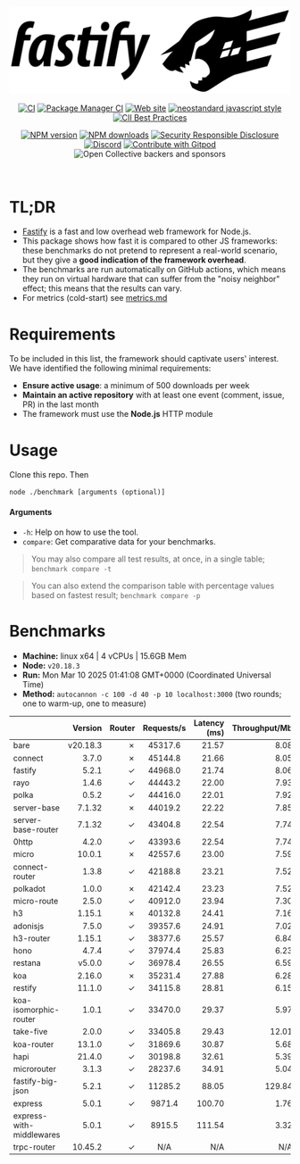 <div align="center"> <a href="https://fastify.dev/">
    <img
      src="https://github.com/fastify/graphics/raw/HEAD/fastify-landscape-outlined.svg"
      width="650"
      height="auto"
    />
  </a>
</div>

<div align="center">

[![CI](https://github.com/fastify/fastify/actions/workflows/ci.yml/badge.svg?branch=main)](https://github.com/fastify/fastify/actions/workflows/ci.yml)
[![Package Manager
CI](https://github.com/fastify/fastify/actions/workflows/package-manager-ci.yml/badge.svg?branch=main)](https://github.com/fastify/fastify/actions/workflows/package-manager-ci.yml)
[![Web
site](https://github.com/fastify/fastify/actions/workflows/website.yml/badge.svg?branch=main)](https://github.com/fastify/fastify/actions/workflows/website.yml)
[![neostandard javascript style](https://img.shields.io/badge/code_style-neostandard-brightgreen?style=flat)](https://github.com/neostandard/neostandard)
[![CII Best Practices](https://bestpractices.coreinfrastructure.org/projects/7585/badge)](https://bestpractices.coreinfrastructure.org/projects/7585)

</div>

<div align="center">

[![NPM
version](https://img.shields.io/npm/v/fastify.svg?style=flat)](https://www.npmjs.com/package/fastify)
[![NPM
downloads](https://img.shields.io/npm/dm/fastify.svg?style=flat)](https://www.npmjs.com/package/fastify)
[![Security Responsible
Disclosure](https://img.shields.io/badge/Security-Responsible%20Disclosure-yellow.svg)](https://github.com/fastify/fastify/blob/main/SECURITY.md)
[![Discord](https://img.shields.io/discord/725613461949906985)](https://discord.gg/fastify)
[![Contribute with Gitpod](https://img.shields.io/badge/Contribute%20with-Gitpod-908a85?logo=gitpod&color=blue)](https://gitpod.io/#https://github.com/fastify/fastify)
![Open Collective backers and sponsors](https://img.shields.io/opencollective/all/fastify)

</div>

<br />

# TL;DR

* [Fastify](https://github.com/fastify/fastify) is a fast and low overhead web framework for Node.js.
* This package shows how fast it is compared to other JS frameworks: these benchmarks do not pretend to represent a real-world scenario, but they give a **good indication of the framework overhead**.
* The benchmarks are run automatically on GitHub actions, which means they run on virtual hardware that can suffer from the "noisy neighbor" effect; this means that the results can vary.
* For metrics (cold-start) see [metrics.md](./METRICS.md)

# Requirements

To be included in this list, the framework should captivate users' interest. We have identified the following minimal requirements:
- **Ensure active usage**: a minimum of 500 downloads per week
- **Maintain an active repository** with at least one event (comment, issue, PR) in the last month
- The framework must use the **Node.js** HTTP module

# Usage

Clone this repo. Then

```
node ./benchmark [arguments (optional)]
```

#### Arguments

* `-h`: Help on how to use the tool.
* `compare`: Get comparative data for your benchmarks.

> You may also compare all test results, at once, in a single table; `benchmark compare -t`

> You can also extend the comparison table with percentage values based on fastest result; `benchmark compare -p`
# Benchmarks

* __Machine:__ linux x64 | 4 vCPUs | 15.6GB Mem
* __Node:__ `v20.18.3`
* __Run:__ Mon Mar 10 2025 01:41:08 GMT+0000 (Coordinated Universal Time)
* __Method:__ `autocannon -c 100 -d 40 -p 10 localhost:3000` (two rounds; one to warm-up, one to measure)

|                          | Version  | Router | Requests/s | Latency (ms) | Throughput/Mb |
| :--                      | --:      | --:    | :-:        | --:          | --:           |
| bare                     | v20.18.3 | ✗      | 45317.6    | 21.57        | 8.08          |
| connect                  | 3.7.0    | ✗      | 45144.8    | 21.66        | 8.05          |
| fastify                  | 5.2.1    | ✓      | 44968.0    | 21.74        | 8.06          |
| rayo                     | 1.4.6    | ✓      | 44443.2    | 22.00        | 7.93          |
| polka                    | 0.5.2    | ✓      | 44416.0    | 22.01        | 7.92          |
| server-base              | 7.1.32   | ✗      | 44019.2    | 22.22        | 7.85          |
| server-base-router       | 7.1.32   | ✓      | 43404.8    | 22.54        | 7.74          |
| 0http                    | 4.2.0    | ✓      | 43393.6    | 22.54        | 7.74          |
| micro                    | 10.0.1   | ✗      | 42557.6    | 23.00        | 7.59          |
| connect-router           | 1.3.8    | ✓      | 42188.8    | 23.21        | 7.52          |
| polkadot                 | 1.0.0    | ✗      | 42142.4    | 23.23        | 7.52          |
| micro-route              | 2.5.0    | ✓      | 40912.0    | 23.94        | 7.30          |
| h3                       | 1.15.1   | ✗      | 40132.8    | 24.41        | 7.16          |
| adonisjs                 | 7.5.0    | ✓      | 39357.6    | 24.91        | 7.02          |
| h3-router                | 1.15.1   | ✓      | 38377.6    | 25.57        | 6.84          |
| hono                     | 4.7.4    | ✓      | 37974.4    | 25.83        | 6.23          |
| restana                  | v5.0.0   | ✓      | 36978.4    | 26.55        | 6.59          |
| koa                      | 2.16.0   | ✗      | 35231.4    | 27.88        | 6.28          |
| restify                  | 11.1.0   | ✓      | 34115.8    | 28.81        | 6.15          |
| koa-isomorphic-router    | 1.0.1    | ✓      | 33470.0    | 29.37        | 5.97          |
| take-five                | 2.0.0    | ✓      | 33405.8    | 29.43        | 12.01         |
| koa-router               | 13.1.0   | ✓      | 31869.6    | 30.87        | 5.68          |
| hapi                     | 21.4.0   | ✓      | 30198.8    | 32.61        | 5.39          |
| microrouter              | 3.1.3    | ✓      | 28237.6    | 34.91        | 5.04          |
| fastify-big-json         | 5.2.1    | ✓      | 11285.2    | 88.05        | 129.84        |
| express                  | 5.0.1    | ✓      | 9871.4     | 100.70       | 1.76          |
| express-with-middlewares | 5.0.1    | ✓      | 8915.5     | 111.54       | 3.32          |
| trpc-router              | 10.45.2  | ✓      | N/A        | N/A          | N/A           |
